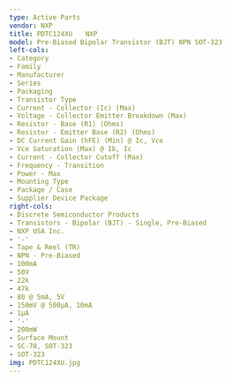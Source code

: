 ```yaml
---
type: Active Parts
vendor: NXP
title: PDTC124XU　　NXP
model: Pre-Biased Bipolar Transistor (BJT) NPN SOT-323
left-cols:
- Category
- Family
- Manufacturer
- Series
- Packaging 
- Transistor Type
- Current - Collector (Ic) (Max)
- Voltage - Collector Emitter Breakdown (Max)
- Resistor - Base (R1) (Ohms)
- Resistor - Emitter Base (R2) (Ohms)
- DC Current Gain (hFE) (Min) @ Ic, Vce
- Vce Saturation (Max) @ Ib, Ic
- Current - Collector Cutoff (Max)
- Frequency - Transition
- Power - Max
- Mounting Type
- Package / Case
- Supplier Device Package
right-cols:
- Discrete Semiconductor Products
- Transistors - Bipolar (BJT) - Single, Pre-Biased
- NXP USA Inc.
- '-'
- Tape & Reel (TR) 
- NPN - Pre-Biased
- 100mA
- 50V
- 22k
- 47k
- 80 @ 5mA, 5V
- 150mV @ 500µA, 10mA
- 1µA
- '-'
- 200mW
- Surface Mount
- SC-70, SOT-323
- SOT-323
img: PDTC124XU.jpg
---
```

